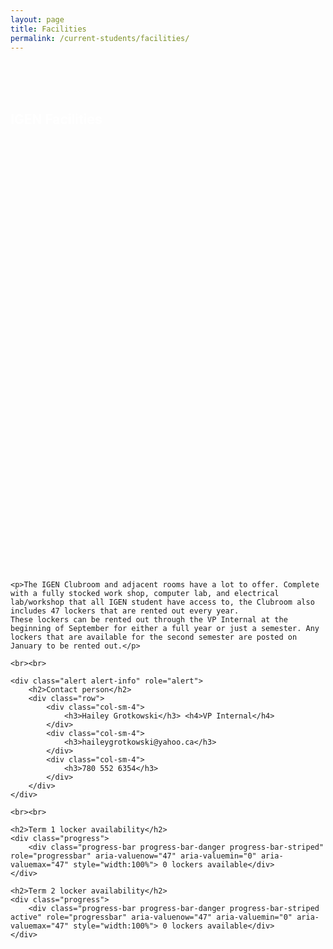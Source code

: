 ```yaml
---
layout: page
title: Facilities	
permalink: /current-students/facilities/
---
```


<div class="container-fluid sportspicture" style="height:800px">
	<div class="container">
		<br><br><br>
		<h2 style="color:white;">IGEN Facilities</h2>
	</div>
</div>
<br>

<div class="container">
	
	<p>The IGEN Clubroom and adjacent rooms have a lot to offer. Complete with a fully stocked work shop, computer lab, and electrical lab/workshop that all IGEN student have access to, the Clubroom also includes 47 lockers that are rented out every year.
	These lockers can be rented out through the VP Internal at the beginning of September for either a full year or just a semester. Any lockers that are available for the second semester are posted on January to be rented out.</p>
	
	<br><br>

	<div class="alert alert-info" role="alert">
		<h2>Contact person</h2>
		<div class="row">
			<div class="col-sm-4">
				<h3>Hailey Grotkowski</h3> <h4>VP Internal</h4>			
			</div>
			<div class="col-sm-4">
				<h3>haileygrotkowski@yahoo.ca</h3>
			</div>
			<div class="col-sm-4">
				<h3>780 552 6354</h3>
			</div>
		</div>
	</div>

	<br><br>
	
	<h2>Term 1 locker availability</h2>
	<div class="progress">
  		<div class="progress-bar progress-bar-danger progress-bar-striped" role="progressbar" aria-valuenow="47" aria-valuemin="0" aria-valuemax="47" style="width:100%"> 0 lockers available</div>
	</div>

	<h2>Term 2 locker availability</h2>
	<div class="progress">
  		<div class="progress-bar progress-bar-danger progress-bar-striped active" role="progressbar" aria-valuenow="47" aria-valuemin="0" aria-valuemax="47" style="width:100%"> 0 lockers available</div>
	</div>
		

</div>
